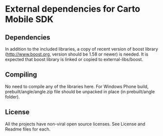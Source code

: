 # External dependencies for Carto Mobile SDK

## Dependencies
In addition to the included libraries, a copy of recent version of boost library 
(http://www.boost.org, version should be 1.58 or newer) is needed. It is expected
that boost library is linked or copied to external-libs/boost.

## Compiling
No need to compile any of the libraries here. For Windows Phone build, prebuilt/angle/angle.zip file
should be unpacked in place (in prebuilt/angle folder).

## License
All the projects have non-viral open source licenses. See License and Readme files for each.
